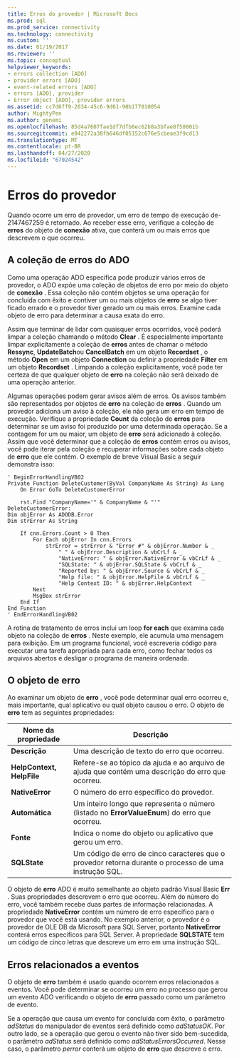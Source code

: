 ```yaml
---
title: Erros do provedor | Microsoft Docs
ms.prod: sql
ms.prod_service: connectivity
ms.technology: connectivity
ms.custom: ''
ms.date: 01/19/2017
ms.reviewer: ''
ms.topic: conceptual
helpviewer_keywords:
- errors collection [ADO]
- provider errors [ADO]
- event-related errors [ADO]
- errors [ADO], provider
- Error object [ADO], provider errors
ms.assetid: cc7d6ff9-2034-45c6-9d61-90b177010054
author: MightyPen
ms.author: genemi
ms.openlocfilehash: 85d4a7607fae1df7dfb6ec62b8a3bfae8f58001b
ms.sourcegitcommit: e042272a38fb646df05152c676e5cbeae3f9cd13
ms.translationtype: MT
ms.contentlocale: pt-BR
ms.lasthandoff: 04/27/2020
ms.locfileid: "67924542"
---
```

# <a name="provider-errors"></a>Erros do provedor
Quando ocorre um erro de provedor, um erro de tempo de execução de-2147467259 é retornado. Ao receber esse erro, verifique a coleção de **erros** do objeto de **conexão** ativa, que conterá um ou mais erros que descrevem o que ocorreu.  
  
## <a name="the-ado-errors-collection"></a>A coleção de erros do ADO  
 Como uma operação ADO específica pode produzir vários erros de provedor, o ADO expõe uma coleção de objetos de erro por meio do objeto de **conexão** . Essa coleção não contém objetos se uma operação for concluída com êxito e contiver um ou mais objetos de **erro** se algo tiver ficado errado e o provedor tiver gerado um ou mais erros. Examine cada objeto de erro para determinar a causa exata do erro.  
  
 Assim que terminar de lidar com quaisquer erros ocorridos, você poderá limpar a coleção chamando o método **Clear** . É especialmente importante limpar explicitamente a coleção de **erros** antes de chamar o método **Ressync**, **UpdateBatch**ou **CancelBatch** em um objeto **Recordset** , o método **Open** em um objeto **Connection** ou definir a propriedade **Filter** em um objeto **Recordset** . Limpando a coleção explicitamente, você pode ter certeza de que qualquer objeto de **erro** na coleção não será deixado de uma operação anterior.  
  
 Algumas operações podem gerar avisos além de erros. Os avisos também são representados por objetos de **erro** na coleção de **erros** . Quando um provedor adiciona um aviso à coleção, ele não gera um erro em tempo de execução. Verifique a propriedade **Count** da coleção de **erros** para determinar se um aviso foi produzido por uma determinada operação. Se a contagem for um ou maior, um objeto de **erro** será adicionado à coleção. Assim que você determinar que a coleção de **erros** contém erros ou avisos, você pode iterar pela coleção e recuperar informações sobre cada objeto de **erro** que ele contém. O exemplo de breve Visual Basic a seguir demonstra isso:  
  
```  
' BeginErrorHandlingVB02  
Private Function DeleteCustomer(ByVal CompanyName As String) As Long  
    On Error GoTo DeleteCustomerError  
  
    rst.Find "CompanyName='" & CompanyName & "'"  
DeleteCustomerError:  
Dim objError As ADODB.Error  
Dim strError As String  
  
    If cnn.Errors.Count > 0 Then  
        For Each objError In cnn.Errors  
            strError = strError & "Error #" & objError.Number & _  
                " " & objError.Description & vbCrLf & _  
                "NativeError: " & objError.NativeError & vbCrLf & _  
                "SQLState: " & objError.SQLState & vbCrLf & _  
                "Reported by: " & objError.Source & vbCrLf & _  
                "Help file: " & objError.HelpFile & vbCrLf & _  
                "Help Context ID: " & objError.HelpContext  
        Next  
        MsgBox strError  
    End If  
End Function  
' EndErrorHandlingVB02  
```  
  
 A rotina de tratamento de erros inclui um loop **for each** que examina cada objeto na coleção de **erros** . Neste exemplo, ele acumula uma mensagem para exibição. Em um programa funcional, você escreveria código para executar uma tarefa apropriada para cada erro, como fechar todos os arquivos abertos e desligar o programa de maneira ordenada.  
  
## <a name="the-error-object"></a>O objeto de erro  
 Ao examinar um objeto de **erro** , você pode determinar qual erro ocorreu e, mais importante, qual aplicativo ou qual objeto causou o erro. O objeto de **erro** tem as seguintes propriedades:  
  
|Nome da propriedade|Descrição|  
|-------------------|-----------------|  
|**Descrição**|Uma descrição de texto do erro que ocorreu.|  
|**HelpContext, HelpFile**|Refere-se ao tópico da ajuda e ao arquivo de ajuda que contém uma descrição do erro que ocorreu.|  
|**NativeError**|O número do erro específico do provedor.|  
|**Automática**|Um inteiro longo que representa o número (listado no **ErrorValueEnum**) do erro que ocorreu.|  
|**Fonte**|Indica o nome do objeto ou aplicativo que gerou um erro.|  
|**SQLState**|Um código de erro de cinco caracteres que o provedor retorna durante o processo de uma instrução SQL.|  
  
 O objeto de **erro** ADO é muito semelhante ao objeto padrão Visual Basic **Err** . Suas propriedades descrevem o erro que ocorreu. Além do número do erro, você também recebe duas partes de informação relacionadas. A propriedade **NativeError** contém um número de erro específico para o provedor que você está usando. No exemplo anterior, o provedor é o provedor de OLE DB da Microsoft para SQL Server, portanto **NativeError** conterá erros específicos para SQL Server. A propriedade **SQLSTATE** tem um código de cinco letras que descreve um erro em uma instrução SQL.  
  
## <a name="event-related-errors"></a>Erros relacionados a eventos  
 O objeto de **erro** também é usado quando ocorrem erros relacionados a eventos. Você pode determinar se ocorreu um erro no processo que gerou um evento ADO verificando o objeto de **erro** passado como um parâmetro de evento.  
  
 Se a operação que causa um evento for concluída com êxito, o parâmetro *adStatus* do manipulador de eventos será definido como *adStatusOK*. Por outro lado, se a operação que gerou o evento não tiver sido bem-sucedida, o parâmetro *adStatus* será definido como *adStatusErrorsOccurred*. Nesse caso, o parâmetro *perror* conterá um objeto de **erro** que descreve o erro.
